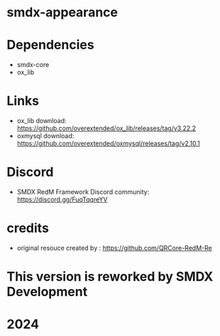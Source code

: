 # smdx-appearance

# Dependencies
- smdx-core
- ox_lib

# Links
- ox_lib download: https://github.com/overextended/ox_lib/releases/tag/v3.22.2
- oxmysql download: https://github.com/overextended/oxmysql/releases/tag/v2.10.1

# Discord
- SMDX RedM Framework Discord community: https://discord.gg/FuqTqqreYV

# credits
- original resouce created by : https://github.com/QRCore-RedM-Re

# This version is reworked by SMDX Development
# 2024